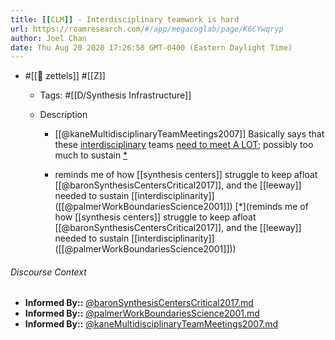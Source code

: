 ```yaml
---
title: [[CLM]] - Interdisciplinary teamwork is hard
url: https://roamresearch.com/#/app/megacoglab/page/K6CYwqryp
author: Joel Chan
date: Thu Aug 20 2020 17:26:58 GMT-0400 (Eastern Daylight Time)
---
```


- #[[🌲 zettels]] #[[Z]]

    - Tags: #[[D/Synthesis Infrastructure]]

    - Description

        - [[@kaneMultidisciplinaryTeamMeetings2007]] Basically says that these [interdisciplinary]([[interdisciplinarity]]) teams [need to meet A LOT](((f38DmnLbp))); possibly too much to sustain [*](((fNh1Ct0UU)))

        - reminds me of how [[synthesis centers]] struggle to keep afloat [[@baronSynthesisCentersCritical2017]], and the [[leeway]] needed to sustain [[interdisciplinarity]] ([[@palmerWorkBoundariesScience2001]]) [*](reminds me of how [[synthesis centers]] struggle to keep afloat [[@baronSynthesisCentersCritical2017]], and the [[leeway]] needed to sustain [[interdisciplinarity]] ([[@palmerWorkBoundariesScience2001]]))

###### Discourse Context

- **Informed By::** [@baronSynthesisCentersCritical2017.md](@baronSynthesisCentersCritical2017.md)
- **Informed By::** [@palmerWorkBoundariesScience2001.md](@palmerWorkBoundariesScience2001.md)
- **Informed By::** [@kaneMultidisciplinaryTeamMeetings2007.md](@kaneMultidisciplinaryTeamMeetings2007.md)

